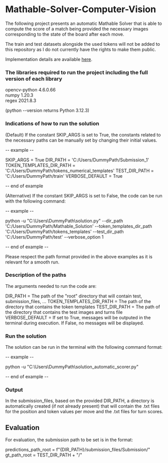 # Mathable-Solver-Computer-Vision

The following project presents an automatic Mathable Solver that is able to compute the score 
of a match being provided the necessary images corresponding to the state of the board after
each move.

The train and test datasets alongside the used tokens will not be added to this repository
as I do not currently have the rights to make them public.

Implementation details are available [here](https://github.com/IoanaLivia/Mathable-Solver-Computer-Vision/blob/main/Mathable_Solver_Documentation.pdf).

### The libraries required to run the project including the full version of each library

opencv-python 4.6.0.66  
numpy 1.20.3  
regex 2021.8.3

(python --version returns Python 3.12.3)

### Indications of how to run the solution

(Default) If the constant SKIP_ARGS is set to True, the constants related to the necessary paths
can be manually set by changing their initial values.

-- example --

SKIP_ARGS = True
DIR_PATH = 'C:/Users/DummyPath/Submission_1'
TOKEN_TEMPLATES_DIR_PATH = 'C:/Users/DummyPath/tokens_numerical_templates'
TEST_DIR_PATH = 'C:/Users/DummyPath/train'
VERBOSE_DEFAULT = True

-- end of example

(Alternative) If the constant SKIP_ARGS is set to False, the code can be run with the following command:

-- example --

python -u "C:\Users\DummyPath\solution.py" --dir_path 'C:/Users/DummyPath/Mathable_Solution' --token_templates_dir_path 'C:/Users/DummyPath/tokens_templates' --test_dir_path 'C:/Users/DummyPath/test' --verbose_option 1

-- end of example --

Please respect the path format provided in the above examples as it is relevant for a smooth run.

### Description of the paths

The arguments needed to run the code are:

DIR_PATH = The path of the "root" directory that will contain test, submission_files, ...
TOKEN_TEMPLATES_DIR_PATH = The path of the directory that contains the token templates
TEST_DIR_PATH = The path of the directory that contains the test images and turns file
VERBOSE_DEFAULT = If set to True, messages will be outputed in the terminal during execution. If False, no messages will be displayed.

### Run the solution

The solution can be run in the terminal with the following command format:

-- example --

python -u "C:\Users\DummyPath\solution_automatic_scorer.py"

-- end of example --

### Output

In the submission_files, based on the provided DIR_PATH, 
a directory is automatically created (if not already present) that will contain the .txt files for
the position and token values per move and the .txt files for turn scores.

## Evaluation

For evaluation, the submission path to be set is in the format:

predictions_path_root = f"{DIR_PATH}/submission_files/Submission/"
gt_path_root = TEST_DIR_PATH + "/"
